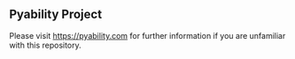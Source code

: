 ## Pyability Project
Please visit https://pyability.com for further information if you are unfamiliar with this repository.
